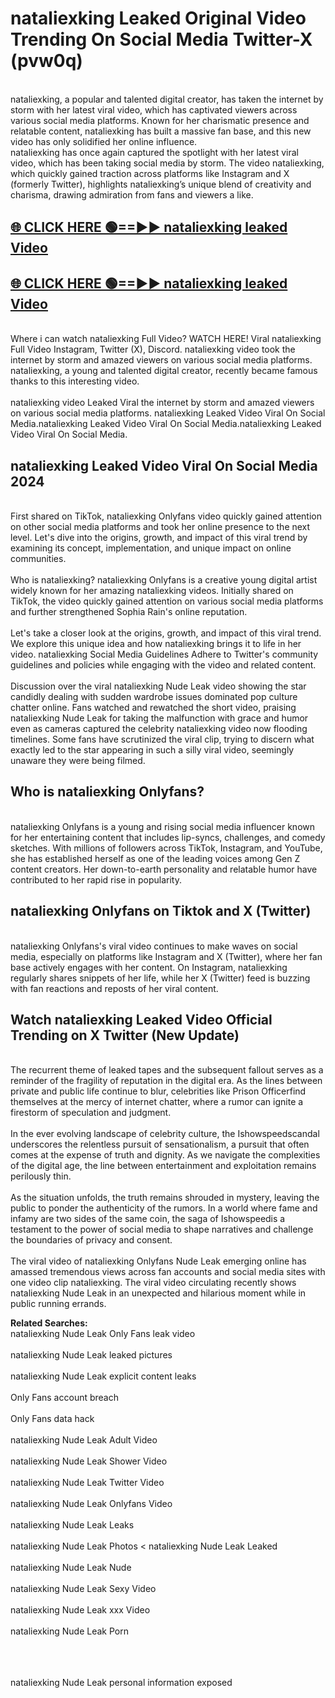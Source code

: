 # nataliexking Leaked Original Video Trending On Social Media Twitter-X (pvw0q)

<br>
nataliexking, a popular and talented digital creator, has taken the internet by storm with her latest viral video, which has captivated viewers across various social media platforms. Known for her charismatic presence and relatable content, nataliexking has built a massive fan base, and this new video has only solidified her online influence.
<br>
nataliexking has once again captured the spotlight with her latest viral video, which has been taking social media by storm. The video nataliexking, which quickly gained traction across platforms like Instagram and X (formerly Twitter), highlights nataliexking’s unique blend of creativity and charisma, drawing admiration from fans and viewers a like.
<br>

## [🌐 CLICK HERE 🟢==►►  nataliexking leaked Video ](https://onlyclips.site?title=nataliexking&ref=git)

## [🌐 CLICK HERE 🟢==►►  nataliexking leaked Video ](https://onlyclips.site?title=nataliexking&ref=git)



<br>
Where i can watch nataliexking Full Video? WATCH HERE! Viral nataliexking Full Video Instagram, Twitter (X), Discord. nataliexking video took the internet by storm and amazed viewers on various social media platforms. nataliexking, a young and talented digital creator, recently became famous thanks to this interesting video.
<br><br>
nataliexking video Leaked Viral the internet by storm and amazed viewers on various social media platforms. nataliexking Leaked Video Viral On Social Media.nataliexking Leaked Video Viral On Social Media.nataliexking Leaked Video Viral On Social Media.
<br>

<h2>nataliexking Leaked Video Viral On Social Media 2024</h2>
<br>
First shared on TikTok, nataliexking Onlyfans video quickly gained attention on other social media platforms and took her online presence to the next level. Let's dive into the origins, growth, and impact of this viral trend by examining its concept, implementation, and unique impact on online communities.
<br><br>
Who is nataliexking? nataliexking Onlyfans is a creative young digital artist widely known for her amazing nataliexking videos. Initially shared on TikTok, the video quickly gained attention on various social media platforms and further strengthened Sophia Rain's online reputation.
<br><br>
Let's take a closer look at the origins, growth, and impact of this viral trend. We explore this unique idea and how nataliexking brings it to life in her video. nataliexking Social Media Guidelines Adhere to Twitter's community guidelines and policies while engaging with the video and related content.
<br><br>
Discussion over the viral nataliexking Nude Leak video showing the star candidly dealing with sudden wardrobe issues dominated pop culture chatter online. Fans watched and rewatched the short video, praising nataliexking Nude Leak for taking the malfunction with grace and humor even as cameras captured the celebrity nataliexking video now flooding timelines. Some fans have scrutinized the viral clip, trying to discern what exactly led to the star appearing in such a silly viral video, seemingly unaware they were being filmed.
<br>

<h2>Who is nataliexking Onlyfans?</h2>
<br>
nataliexking Onlyfans is a young and rising social media influencer known for her entertaining content that includes lip-syncs, challenges, and comedy sketches. With millions of followers across TikTok, Instagram, and YouTube, she has established herself as one of the leading voices among Gen Z content creators. Her down-to-earth personality and relatable humor have contributed to her rapid rise in popularity.
<br>
<h2>nataliexking Onlyfans on Tiktok and X (Twitter)</h2>
<br>
nataliexking Onlyfans's viral video continues to make waves on social media, especially on platforms like Instagram and X (Twitter), where her fan base actively engages with her content. On Instagram, nataliexking regularly shares snippets of her life, while her X (Twitter) feed is buzzing with fan reactions and reposts of her viral content.
<br>
<h2>Watch nataliexking Leaked Video Official Trending on X Twitter (New Update)</h2>
<br>
The recurrent theme of leaked tapes and the subsequent fallout serves as a reminder of the fragility of reputation in the digital era. As the lines between private and public life continue to blur, celebrities like Prison Officerfind themselves at the mercy of internet chatter, where a rumor can ignite a firestorm of speculation and judgment.
<br><br>
In the ever evolving landscape of celebrity culture, the Ishowspeedscandal underscores the relentless pursuit of sensationalism, a pursuit that often comes at the expense of truth and dignity. As we navigate the complexities of the digital age, the line between entertainment and exploitation remains perilously thin.
<br><br>
As the situation unfolds, the truth remains shrouded in mystery, leaving the public to ponder the authenticity of the rumors. In a world where fame and infamy are two sides of the same coin, the saga of Ishowspeedis a testament to the power of social media to shape narratives and challenge the boundaries of privacy and consent.
<br><br>
The viral video of nataliexking Onlyfans Nude Leak emerging online has amassed tremendous views across fan accounts and social media sites with one video clip nataliexking. The viral video circulating recently shows nataliexking Nude Leak in an unexpected and hilarious moment while in public running errands.
<br>

<strong>Related Searches:</strong>
<br>
nataliexking Nude Leak Only Fans leak video
<br><br>
nataliexking Nude Leak leaked pictures
<br><br>
nataliexking Nude Leak explicit content leaks
<br><br>
Only Fans account breach
<br><br>
Only Fans data hack
<br><br>
nataliexking Nude Leak Adult Video
<br><br>
nataliexking Nude Leak Shower Video
<br><br>
nataliexking Nude Leak Twitter Video
<br><br>
nataliexking Nude Leak Onlyfans Video
<br><br>
nataliexking Nude Leak Leaks
<br><br>
nataliexking Nude Leak Photos
<
nataliexking Nude Leak Leaked
<br><br>
nataliexking Nude Leak Nude
<br><br>
nataliexking Nude Leak Sexy Video
<br><br>
nataliexking Nude Leak xxx Video
<br><br>
nataliexking Nude Leak Porn
<br><br>

<br><br>
nataliexking Nude Leak personal information exposed